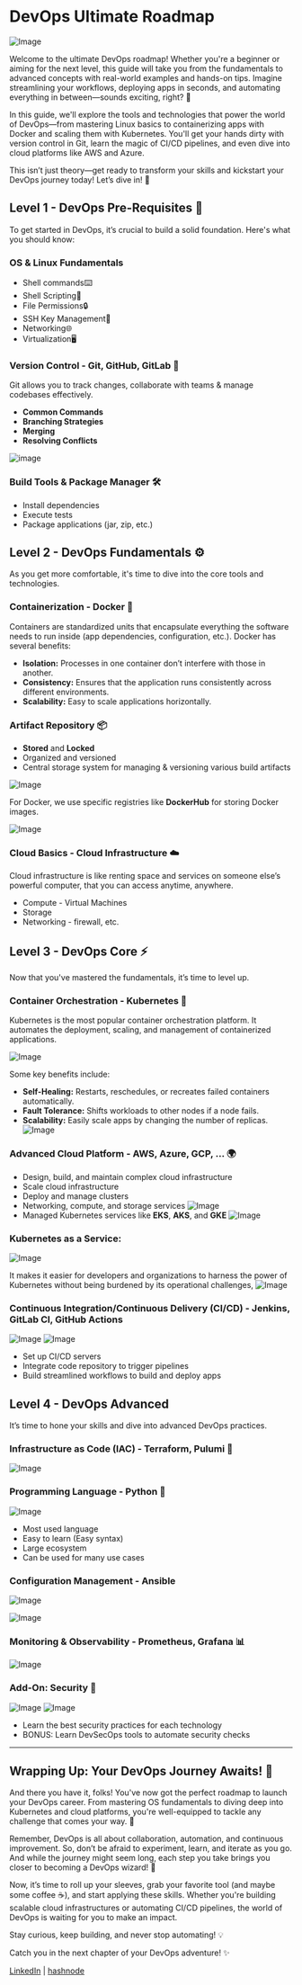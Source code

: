 # DevOps Ultimate Roadmap

![Image](https://github.com/sdadu2206/DevOps-RoadMap/blob/main/Images/DevOps.gif?raw=true)

Welcome to the ultimate DevOps roadmap! Whether you're a beginner or aiming for the next level, this guide will take you from the fundamentals to advanced concepts with real-world examples and hands-on tips. Imagine streamlining your workflows, deploying apps in seconds, and automating everything in between—sounds exciting, right? 🌟

In this guide, we'll explore the tools and technologies that power the world of DevOps—from mastering Linux basics to containerizing apps with Docker and scaling them with Kubernetes. You'll get your hands dirty with version control in Git, learn the magic of CI/CD pipelines, and even dive into cloud platforms like AWS and Azure.

This isn’t just theory—get ready to transform your skills and kickstart your DevOps journey today! Let’s dive in! 🚀

## Level 1 - DevOps Pre-Requisites 🌱

To get started in DevOps, it’s crucial to build a solid foundation. Here's what you should know:

### OS & Linux Fundamentals
- Shell commands⌨️
- Shell Scripting📜
- File Permissions🔒
- SSH Key Management🔑
- Networking🌐
- Virtualization🖥️

### Version Control - Git, GitHub, GitLab 📁
Git allows you to track changes, collaborate with teams & manage codebases effectively.

- **Common Commands**
- **Branching Strategies**
- **Merging**
- **Resolving Conflicts**

![image](https://raw.githubusercontent.com/sdadu2206/DevOps-RoadMap/refs/heads/main/Images/1.%20VersionControl.avif)

### Build Tools & Package Manager 🛠️
- Install dependencies
- Execute tests
- Package applications (jar, zip, etc.)

## Level 2 - DevOps Fundamentals ⚙️

As you get more comfortable, it's time to dive into the core tools and technologies.

### Containerization - Docker 🐳
Containers are standardized units that encapsulate everything the software needs to run inside (app dependencies, configuration, etc.). Docker has several benefits:

- **Isolation:** Processes in one container don’t interfere with those in another.
- **Consistency:** Ensures that the application runs consistently across different environments.
- **Scalability:** Easy to scale applications horizontally.

### Artifact Repository 📦
- **Stored** and **Locked**
- Organized and versioned
- Central storage system for managing & versioning various build artifacts

![Image](https://raw.githubusercontent.com/sdadu2206/DevOps-RoadMap/refs/heads/main/Images/2.%20Nexus.avif)

For Docker, we use specific registries like **DockerHub** for storing Docker images.

![Image](https://github.com/sdadu2206/DevOps-RoadMap/blob/main/Images/3.%20DockerRepo.avif)

### Cloud Basics - Cloud Infrastructure ☁️
Cloud infrastructure is like renting space and services on someone else’s powerful computer, that you can access anytime, anywhere.

- Compute - Virtual Machines
- Storage
- Networking - firewall, etc.

## Level 3 - DevOps Core ⚡

Now that you've mastered the fundamentals, it’s time to level up.

### Container Orchestration - Kubernetes 🚢
Kubernetes is the most popular container orchestration platform. It automates the deployment, scaling, and management of containerized applications. 

![Image](https://github.com/sdadu2206/DevOps-RoadMap/blob/main/Images/4.%20K8s.avif)

Some key benefits include:
- **Self-Healing:** Restarts, reschedules, or recreates failed containers automatically.
- **Fault Tolerance:** Shifts workloads to other nodes if a node fails.
- **Scalability:** Easily scale apps by changing the number of replicas.
![Image](https://github.com/sdadu2206/DevOps-RoadMap/blob/main/Images/5.%20K8s-Replicas.avif)

### Advanced Cloud Platform - AWS, Azure, GCP, … 🌍
- Design, build, and maintain complex cloud infrastructure
- Scale cloud infrastructure
- Deploy and manage clusters
- Networking, compute, and storage services
![Image](https://github.com/sdadu2206/DevOps-RoadMap/blob/main/Images/6.%20AWS-CSP.avif)
- Managed Kubernetes services like **EKS**, **AKS**, and **GKE**
![Image](https://github.com/sdadu2206/DevOps-RoadMap/blob/main/Images/7.%20Managed-K8s.avif)

### Kubernetes as a Service:
![Image](https://github.com/sdadu2206/DevOps-RoadMap/blob/main/Images/8.%20K8s-service.avif)

It makes it easier for developers and organizations to harness the power of Kubernetes without being burdened by its operational challenges,
![Image](https://github.com/sdadu2206/DevOps-RoadMap/blob/main/Images/9.%20EKS.avif)

### Continuous Integration/Continuous Delivery (CI/CD) - Jenkins, GitLab CI, GitHub Actions
![Image](https://github.com/sdadu2206/DevOps-RoadMap/blob/main/Images/10.%20Backbone-CICD.avif)
![Image](https://github.com/sdadu2206/DevOps-RoadMap/blob/main/Images/11.%20CICD.avif)
- Set up CI/CD servers
- Integrate code repository to trigger pipelines
- Build streamlined workflows to build and deploy apps

## Level 4 - DevOps Advanced

It’s time to hone your skills and dive into advanced DevOps practices.

### Infrastructure as Code (IAC) - Terraform, Pulumi 📄
![Image](https://github.com/sdadu2206/DevOps-RoadMap/blob/main/Images/12.%20IaC.avif)

### Programming Language - Python 🐍
![Image](https://github.com/sdadu2206/DevOps-RoadMap/blob/main/Images/13.%20Python.avif)
- Most used language
- Easy to learn (Easy syntax)
- Large ecosystem
- Can be used for many use cases

### Configuration Management - Ansible
![Image](https://github.com/sdadu2206/DevOps-RoadMap/blob/main/Images/14.%20Ansible.avif)

![Image](https://github.com/sdadu2206/DevOps-RoadMap/blob/main/Images/15.%20benefits-in-code.avif)

### Monitoring & Observability - Prometheus, Grafana 📊
![Image](https://github.com/sdadu2206/DevOps-RoadMap/blob/main/Images/16.%20Monitoring.avif)

### Add-On: Security 🔐
![Image](https://github.com/sdadu2206/DevOps-RoadMap/blob/main/Images/17.%20Security1.avif)
![Image](https://github.com/sdadu2206/DevOps-RoadMap/blob/main/Images/18.%20Security2.avif)
- Learn the best security practices for each technology
- BONUS: Learn DevSecOps tools to automate security checks

---

## Wrapping Up: Your DevOps Journey Awaits! 🚀

And there you have it, folks! You've now got the perfect roadmap to launch your DevOps career. From mastering OS fundamentals to diving deep into Kubernetes and cloud platforms, you're well-equipped to tackle any challenge that comes your way. 🌟

Remember, DevOps is all about collaboration, automation, and continuous improvement. So, don’t be afraid to experiment, learn, and iterate as you go. And while the journey might seem long, each step you take brings you closer to becoming a DevOps wizard! 🔮

Now, it’s time to roll up your sleeves, grab your favorite tool (and maybe some coffee ☕), and start applying these skills. Whether you're building scalable cloud infrastructures or automating CI/CD pipelines, the world of DevOps is waiting for you to make an impact.

Stay curious, keep building, and never stop automating! 💡

Catch you in the next chapter of your DevOps adventure! ✨

[LinkedIn](https://www.linkedin.com/posts/sdadu2206_devops-mastery-your-ultimate-roadmap-guide-activity-7279226418989817857-jSET?utm_source=share&utm_medium=member_desktop) | [hashnode](https://drops.hashnode.dev/mastering-devops-the-ultimate-roadmap)
